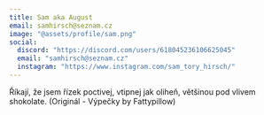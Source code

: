 ```yaml
---
title: Sam aka August
email: samhirsch@seznam.cz
image: "@assets/profile/sam.png"
social:
  discord: "https://discord.com/users/618045236106625045"
  email: "samhirsch@seznam.cz"
  instagram: "https://www.instagram.com/sam_tory_hirsch/"
---
```

Říkají, že jsem řízek poctivej, vtipnej jak oliheň, většinou  pod vlivem shokolate. (Originál - Výpečky by Fattypillow) 
